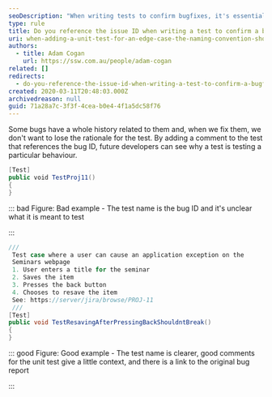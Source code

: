 ```yaml
---
seoDescription: "When writing tests to confirm bugfixes, it's essential to reference the issue ID in the test name and comments. This provides context for future developers, helping them understand why a particular test exists."
type: rule
title: Do you reference the issue ID when writing a test to confirm a bugfix?
uri: when-adding-a-unit-test-for-an-edge-case-the-naming-convention-should-be-the-issue-id
authors:
  - title: Adam Cogan
    url: https://ssw.com.au/people/adam-cogan
related: []
redirects:
  - do-you-reference-the-issue-id-when-writing-a-test-to-confirm-a-bugfix
created: 2020-03-11T20:48:03.000Z
archivedreason: null
guid: 71a28a7c-3f3f-4cea-b0e4-4f1a5dc58f76
---
```


Some bugs have a whole history related to them and, when we fix them, we don't want to lose the rationale for the test. By adding a comment to the test that references the bug ID, future developers can see why a test is testing a particular behaviour.

<!--endintro-->



```cs
[Test]
public void TestProj11()
{
}
```




::: bad
Figure: Bad example - The test name is the bug ID and it's unclear what it is meant to test

:::



```cs
///
 Test case where a user can cause an application exception on the
 Seminars webpage
 1. User enters a title for the seminar
 2. Saves the item
 3. Presses the back button
 4. Chooses to resave the item
 See: https://server/jira/browse/PROJ-11
 ///
[Test]
public void TestResavingAfterPressingBackShouldntBreak()
{
}
```




::: good
Figure: Good example - The test name is clearer, good comments for the unit test give a little context, and there is a link to the original bug report

:::

